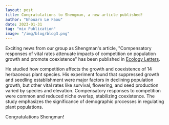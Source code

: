 ```yaml
---
layout: post
title: Congratulations to Shengman, a new article published!
author: "Ehouarn Le Faou"
date: 2023-01-31
tag: "mix Publication"
image: "/img/blog/blog3.png"
---
```


Exciting news from our group as Shengman's article, "Compensatory responses of vital rates attenuate impacts of competition on population growth and promote coexistence" has been published in [Ecology Letters](https://doi.org/10.1111/ele.14167). 

He studied how competition affects the growth and coexistence of 14 herbaceous plant species. His experiment found that suppressed growth and seedling establishment were major factors in declining population growth, but other vital rates like survival, flowering, and seed production varied by species and elevation. Compensatory responses to competition were common and reduced niche overlap, stabilizing coexistence. The study emphasizes the significance of demographic processes in regulating plant populations.

Congratulations Shengman!